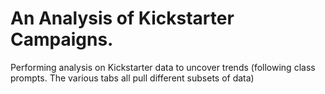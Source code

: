 # An Analysis of Kickstarter Campaigns.
Performing analysis on Kickstarter data to uncover trends
(following class prompts. The various tabs all pull different subsets of data)
